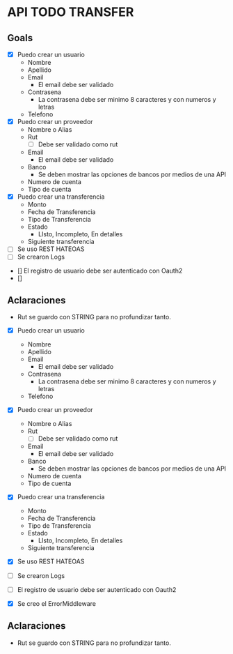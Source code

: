 # API TODO TRANSFER

## Goals
- [X] Puedo crear un usuario
    - Nombre
    - Apellido
    - Email
        - El email debe ser validado
    - Contrasena
        - La contrasena debe ser minimo 8 caracteres y con numeros y letras
    - Telefono
- [X] Puedo crear un proveedor
    - Nombre o Alias
    - Rut
        - [ ] Debe ser validado como rut
    - Email
        - El email debe ser validado
    - Banco
        - Se deben mostrar las opciones de bancos por medios de una API
    - Numero de cuenta
    - Tipo de cuenta
- [X] Puedo crear una transferencia
    - Monto
    - Fecha de Transferencia
    - Tipo de Transferencia
    - Estado 
        - LIsto, Incompleto, En detalles
    - Siguiente transferencia
- [ ] Se uso REST HATEOAS
- [ ] Se crearon Logs
- [] El registro de usuario debe ser autenticado con Oauth2
- []



## Aclaraciones
- Rut se guardo con STRING para no profundizar tanto.


- [X] Puedo crear un usuario
    - Nombre
    - Apellido
    - Email
        - El email debe ser validado
    - Contrasena
        - La contrasena debe ser minimo 8 caracteres y con numeros y letras
    - Telefono
- [X] Puedo crear un proveedor
    - Nombre o Alias
    - Rut
        - [ ] Debe ser validado como rut
    - Email
        - El email debe ser validado
    - Banco
        - Se deben mostrar las opciones de bancos por medios de una API
    - Numero de cuenta
    - Tipo de cuenta
- [X] Puedo crear una transferencia
    - Monto
    - Fecha de Transferencia
    - Tipo de Transferencia
    - Estado 
        - LIsto, Incompleto, En detalles
    - Siguiente transferencia
- [X] Se uso REST HATEOAS
- [ ] Se crearon Logs
- [ ] El registro de usuario debe ser autenticado con Oauth2
- [X] Se creo el ErrorMiddleware



## Aclaraciones
- Rut se guardo con STRING para no profundizar tanto.

